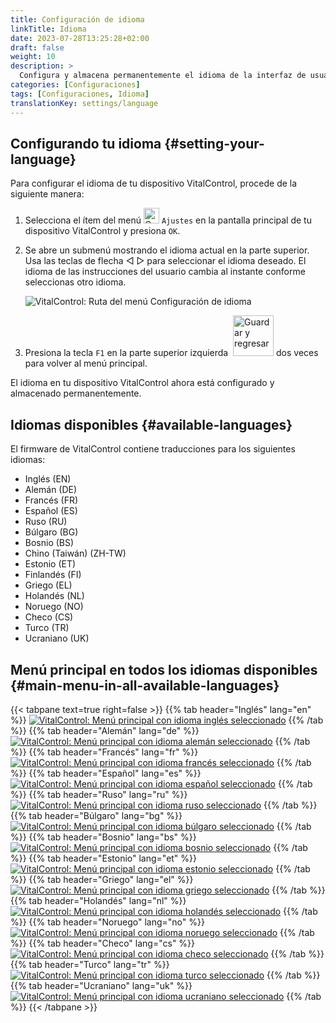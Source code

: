 ```yaml
---
title: Configuración de idioma
linkTitle: Idioma
date: 2023-07-28T13:25:28+02:00
draft: false
weight: 10
description: >
  Configura y almacena permanentemente el idioma de la interfaz de usuario en tu dispositivo VitalControl.
categories: [Configuraciones]
tags: [Configuraciones, Idioma]
translationKey: settings/language
---
```

## Configurando tu idioma {#setting-your-language}

Para configurar el idioma de tu dispositivo VitalControl, procede de la siguiente manera:

1. Selecciona el ítem del menú <img src="/icons/gear.svg" width="25" align="bottom" alt="Configuraciones" /> `Ajustes` en la pantalla principal de tu dispositivo VitalControl y presiona `OK`.

1. Se abre un submenú mostrando el idioma actual en la parte superior. Usa las teclas de flecha ◁ ▷ para seleccionar el idioma deseado. El idioma de las instrucciones del usuario cambia al instante conforme seleccionas otro idioma.

   ![VitalControl: Ruta del menú Configuración de idioma](../images/select-lang.png "Configurando tu idioma")

1. Presiona la tecla `F1` en la parte superior izquierda &nbsp;<img src="/icons/footer/save_exit.svg" width="65" align="bottom" alt="Guardar y regresar" /> dos veces para volver al menú principal.

El idioma en tu dispositivo VitalControl ahora está configurado y almacenado permanentemente.

## Idiomas disponibles {#available-languages}

El firmware de VitalControl contiene traducciones para los siguientes idiomas:

- Inglés (EN)
- Alemán (DE)
- Francés (FR)
- Español (ES)
- Ruso (RU)
- Búlgaro (BG)
- Bosnio (BS)
- Chino (Taiwán)  (ZH-TW)
- Estonio (ET)
- Finlandés (FI)
- Griego (EL)
- Holandés (NL)
- Noruego (NO)
- Checo (CS)
- Turco (TR)
- Ucraniano (UK)

## Menú principal en todos los idiomas disponibles {#main-menu-in-all-available-languages}

{{< tabpane text=true right=false >}}
  {{% tab header="Inglés" lang="en" %}}
[![VitalControl: Menú principal con idioma inglés seleccionado](/images/homescreen/english.png "Menú principal Inglés")](/en/demo/ "Demo app VitalControl (EN)")
  {{% /tab %}}
  {{% tab header="Alemán" lang="de" %}}
[![VitalControl: Menú principal con idioma alemán seleccionado](/images/homescreen/german.png "Menú principal Alemán")](/demo/ "Demo app VitalControl (DE)")
  {{% /tab %}}
  {{% tab header="Francés" lang="fr" %}}
[![VitalControl: Menú principal con idioma francés seleccionado](/images/homescreen/french.png "Menú principal Francés")](/fr/demo/ "Demo app VitalControl (FR)")
  {{% /tab %}}
  {{% tab header="Español" lang="es" %}}
[![VitalControl: Menú principal con idioma español seleccionado](/images/homescreen/spanish.png "Menú principal Español")](/es/demo/ "Demo app VitalControl (ES)")
  {{% /tab %}}
  {{% tab header="Ruso" lang="ru" %}}
[![VitalControl: Menú principal con idioma ruso seleccionado](/images/homescreen/russian.png "Menú principal Ruso")](/ru/demo/ "Demo app VitalControl (RU)")
  {{% /tab %}}
  {{% tab header="Búlgaro" lang="bg" %}}
[![VitalControl: Menú principal con idioma búlgaro seleccionado](/images/homescreen/bulgarian.png "Menú principal Búlgaro")](/bg/demo/ "Demo app VitalControl (BG)")
  {{% /tab %}}
  {{% tab header="Bosnio" lang="bs" %}}
[![VitalControl: Menú principal con idioma bosnio seleccionado](/images/homescreen/bosnian.png "Menú principal Bosnio")](/bs/demo/ "Demo app VitalControl (BS)")
  {{% /tab %}}
  {{% tab header="Estonio" lang="et" %}}
[![VitalControl: Menú principal con idioma estonio seleccionado](/images/homescreen/estonian.png "Menú principal Estonio")](/et/demo/ "Demo app VitalControl (ET)")
  {{% /tab %}}
  {{% tab header="Griego" lang="el" %}}
[![VitalControl: Menú principal con idioma griego seleccionado](/images/homescreen/greek.png "Menú principal Griego")](/el/demo/ "Demo app VitalControl (EL)")
  {{% /tab %}}
  {{% tab header="Holandés" lang="nl" %}}
[![VitalControl: Menú principal con idioma holandés seleccionado](/images/homescreen/dutch.png "Menú principal Holandés")](/nl/demo/ "Demo app VitalControl (NL)")
  {{% /tab %}}
  {{% tab header="Noruego" lang="no" %}}
[![VitalControl: Menú principal con idioma noruego seleccionado](/images/homescreen/norwegian.png "Menú principal Noruego")](/no/demo/ "Demo app VitalControl (NO)")
  {{% /tab %}}
  {{% tab header="Checo" lang="cs" %}}
[![VitalControl: Menú principal con idioma checo seleccionado](/images/homescreen/czech.png "Menú principal Checo")](/cs/demo/ "Demo app VitalControl (CS)")
  {{% /tab %}}
  {{% tab header="Turco" lang="tr" %}}
[![VitalControl: Menú principal con idioma turco seleccionado](/images/homescreen/turkish.png "Menú principal Turco")](/tr/demo/ "Demo app VitalControl (TR)")
  {{% /tab %}}
  {{% tab header="Ucraniano" lang="uk" %}}
[![VitalControl: Menú principal con idioma ucraniano seleccionado](/images/homescreen/ukrainian.png "Menú principal Ucraniano")](/uk/demo/ "Demo app VitalControl (UK)")
  {{% /tab %}}
{{< /tabpane >}}
